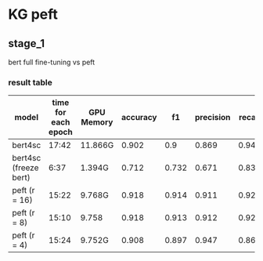 # KG peft

## stage_1

bert full fine-tuning vs peft

### result table

| model                 | time for each epoch | GPU Memory | accuracy | f1    | precision | recall |
|-----------------------|---------------------|------------|----------|-------|-----------|--------|
| bert4sc               | 17:42               | 11.866G    | 0.902    | 0.9   | 0.869     | 0.946  |
| bert4sc (freeze bert) | 6:37                | 1.394G     | 0.712    | 0.732 | 0.671     | 0.833  |
| peft (r = 16)         | 15:22               | 9.768G     | 0.918    | 0.914 | 0.911     | 0.927  |
| peft (r = 8)          | 15:10               | 9.758      | 0.918    | 0.913 | 0.912     | 0.925  |
| peft (r = 4)          | 15:24               | 9.752G     | 0.908    | 0.897 | 0.947     | 0.863  |
